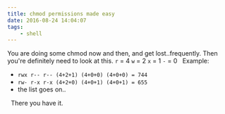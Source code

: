 ```yaml
---
title: chmod permissions made easy
date: 2016-08-24 14:04:07
tags:
    - shell
---
```


You are doing some chmod now and then, and get lost..frequently. Then you're definitely need to look at this. `r` = 4 `w` = 2 `x` = 1 `-` = 0   Example:

- `rwx r-- r-- (4+2+1) (4+0+0) (4+0+0) = 744`
- `rw- r-x r-x (4+2+0) (4+0+1) (4+0+1) = 655`
- the list goes on..

  There you have it.
